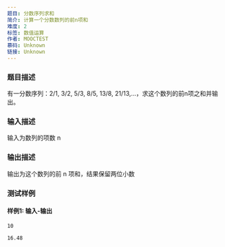 ```yaml
---
题目: 分数序列求和
简介: 计算一个分数数列的前n项和
难度: 2
标签: 数值运算
作者: MOOCTEST
慕码: Unknown
链接: Unknown
---
```


### 题目描述

有一分数序列：2/1, 3/2, 5/3, 8/5, 13/8, 21/13,…，求这个数列的前n项之和并输出。

### 输入描述

输入为数列的项数 n

### 输出描述

输出为这个数列的前 n 项和，结果保留两位小数

### 测试样例

#### 样例1: 输入-输出

```
10
```

```
16.48
```

